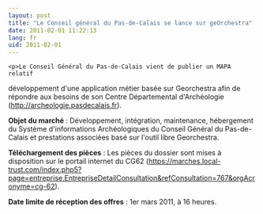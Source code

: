 ```yaml
---
layout: post
title: "Le Conseil général du Pas-de-Calais se lance sur geOrchestra"
date: 2011-02-01 11:22:13
lang: fr
uid: 2011-02-01
---
```


<div class="post-content">

    <p>Le Conseil Général du Pas-de-Calais vient de publier un MAPA relatif
développement d'une application métier basée sur Georchestra afin de répondre
aux besoins de son Centre Départemental d'Archéologie (<a href="http://archeologie.pasdecalais.fr" hreflang="fr">http://archeologie.pasdecalais.fr</a>).</p>
<p><strong>Objet du marché</strong> : Développement, intégration,
maintenance, hébergement du Système d'informations Archéologiques du Conseil
Général du Pas-de-Calais et prestations associées basé sur l'outil libre
Georchestra.</p>
<p><strong>Téléchargement des pièces</strong> : Les pièces du dossier sont
mises à disposition sur le portail internet du CG62 (<a href="https://marches.local-trust.com/index.php5?page=entreprise.EntrepriseDetailConsultation&amp;refConsultation=767&amp;orgAcronyme=cg-62" hreflang="fr">https://marches.local-trust.com/index.php5?page=entreprise.EntrepriseDetailConsultation&amp;refConsultation=767&amp;orgAcronyme=cg-62</a>).</p>
<p><strong>Date limite de réception des offres</strong> : 1er mars 2011, à
16 heures.</p>

</div>
